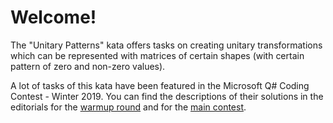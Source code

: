 # Welcome!

The "Unitary Patterns" kata offers tasks on creating unitary transformations which can be represented 
with matrices of certain shapes (with certain pattern of zero and non-zero values).

A lot of tasks of this kata have been featured in the Microsoft Q# Coding Contest - Winter 2019. 
You can find the descriptions of their solutions in the editorials for the 
[warmup round](https://assets.codeforces.com/rounds/1115/warmup-editorial.pdf) and for the 
[main contest](https://codeforces.com/blog/entry/65702).